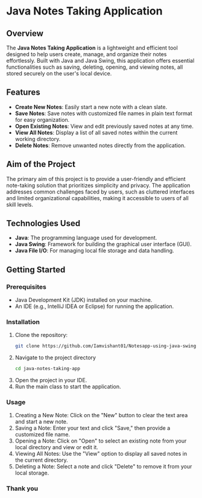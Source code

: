 # Java Notes Taking Application

## Overview

The **Java Notes Taking Application** is a lightweight and efficient tool designed to help users create, manage, and organize their notes effortlessly. Built with Java and Java Swing, this application offers essential functionalities such as saving, deleting, opening, and viewing notes, all stored securely on the user's local device.

## Features

- **Create New Notes**: Easily start a new note with a clean slate.
- **Save Notes**: Save notes with customized file names in plain text format for easy organization.
- **Open Existing Notes**: View and edit previously saved notes at any time.
- **View All Notes**: Display a list of all saved notes within the current working directory.
- **Delete Notes**: Remove unwanted notes directly from the application.

## Aim of the Project

The primary aim of this project is to provide a user-friendly and efficient note-taking solution that prioritizes simplicity and privacy. The application addresses common challenges faced by users, such as cluttered interfaces and limited organizational capabilities, making it accessible to users of all skill levels.

## Technologies Used

- **Java**: The programming language used for development.
- **Java Swing**: Framework for building the graphical user interface (GUI).
- **Java File I/O**: For managing local file storage and data handling.

## Getting Started

### Prerequisites

- Java Development Kit (JDK) installed on your machine.
- An IDE (e.g., IntelliJ IDEA or Eclipse) for running the application.

### Installation

1. Clone the repository:
   ```bash
   git clone https://github.com/Iamvishant01/Notesapp-using-java-swing.git
2. Navigate to the project directory
   ```bash
   cd java-notes-taking-app
3. Open the project in your IDE.
4. Run the main class to start the application.

### Usage
1. Creating a New Note: Click on the "New" button to clear the text area and start a new note.
2. Saving a Note: Enter your text and click "Save," then provide a customized file name.
3. Opening a Note: Click on "Open" to select an existing note from your local directory and view or edit it.
4. Viewing All Notes: Use the "View" option to display all saved notes in the current directory.
5. Deleting a Note: Select a note and click "Delete" to remove it from your local storage.


### Thank you

